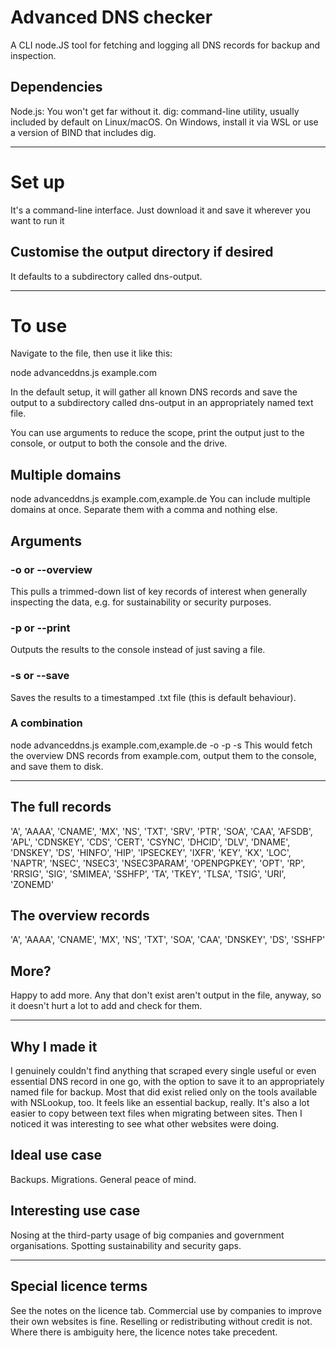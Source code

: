 # Advanced DNS checker
A CLI node.JS tool for fetching and logging all DNS records for backup and inspection.
## Dependencies
Node.js: You won't get far without it.
dig: command-line utility, usually included by default on Linux/macOS. On Windows, install it via WSL or use a version of BIND that includes dig.

----

# Set up
It's a command-line interface. Just download it and save it wherever you want to run it 

## Customise the output directory if desired
It defaults to a subdirectory called dns-output.

----

# To use
Navigate to the file, then use it like this:

node advanceddns.js example.com

In the default setup, it will gather all known DNS records and save the output to a subdirectory called dns-output in an appropriately named text file.

You can use arguments to reduce the scope, print the output just to the console, or output to both the console and the drive.

## Multiple domains
node advanceddns.js example.com,example.de
You can include multiple domains at once. Separate them with a comma and nothing else.

## Arguments
### -o or --overview	
This pulls a trimmed-down list of key records of interest when generally inspecting the data, e.g. for sustainability or security purposes.

### -p or --print	
Outputs the results to the console instead of just saving a file.

### -s or --save
Saves the results to a timestamped .txt file (this is default behaviour).

### A combination
node advanceddns.js example.com,example.de -o -p -s
This would fetch the overview DNS records from example.com, output them to the console, and save them to disk.

----

## The full records
'A', 'AAAA', 'CNAME', 'MX', 'NS', 'TXT', 'SRV', 'PTR', 'SOA', 'CAA', 'AFSDB', 'APL', 'CDNSKEY', 'CDS', 'CERT', 'CSYNC', 'DHCID', 'DLV', 'DNAME', 'DNSKEY', 'DS', 'HINFO', 'HIP', 'IPSECKEY', 'IXFR', 'KEY', 'KX', 'LOC', 'NAPTR', 'NSEC', 'NSEC3', 'NSEC3PARAM', 'OPENPGPKEY', 'OPT', 'RP', 'RRSIG', 'SIG', 'SMIMEA', 'SSHFP', 'TA', 'TKEY', 'TLSA', 'TSIG', 'URI', 'ZONEMD'

## The overview records
'A', 'AAAA', 'CNAME', 'MX', 'NS', 'TXT', 'SOA', 'CAA', 'DNSKEY', 'DS', 'SSHFP'

## More?
Happy to add more. Any that don't exist aren't output in the file, anyway, so it doesn't hurt a lot to add and check for them.

----

## Why I made it
I genuinely couldn't find anything that scraped every single useful or even essential DNS record in one go, with the option to save it to an appropriately named file for backup. Most that did exist relied only on the tools available with NSLookup, too. It feels like an essential backup, really. It's also a lot easier to copy between text files when migrating between sites. Then I noticed it was interesting to see what other websites were doing.

## Ideal use case
Backups. Migrations. General peace of mind.

## Interesting use case
Nosing at the third-party usage of big companies and government organisations. Spotting sustainability and security gaps.

---

## Special licence terms
See the notes on the licence tab. Commercial use by companies to improve their own websites is fine. Reselling or redistributing without credit is not. Where there is ambiguity here, the licence notes take precedent.
